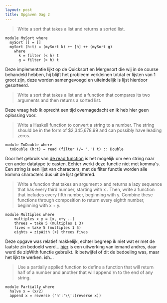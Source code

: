```yaml
---
layout: post
title: Opgaven Dag 2
---
```


> Write a sort that takes a list and returns a sorted list.

```
module MySort where
  mySort [] = []
  mySort (h:t) = (mySort k) ++ [h] ++ (mySort g)
    where
      k = filter (< h) t
      g = filter (> h) t
```

Deze implementatie lijkt op de Quicksort en Mergesort die wij in de course behandeld hebben, hij blijft het probleem verkleinen totdat er lijsten van 1 groot zijn, deze worden samengevoegd en uiteindelijk is lijst hierdoor gesorteerd. 

> Write a sort that takes a list and a function that compares its two arguments and then returns a sorted list.  

Deze vraag heb ik oprecht een tijd overnagedacht en ik heb hier geen oplossing voor. 

>  Write a Haskell function to convert a string to a number. The string should be in the form of $2,345,678.99 and can possibly have leading zeros.

```
module ToDouble where
  toDouble (h:t) = read (filter (/= ',') t) :: Double
```
Door het gebruik van [de read function](http://zvon.org/other/haskell/Outputprelude/read_f.html) is het mogelijk om een string naar een ander datatype te casten. Echter werkt deze functie niet met komma's. Een string is een lijst van characters, met de filter functie worden alle komma characters dus uit de lijst gefiltered.

> Write a function that takes an argument x and returns a lazy sequence that has every third number, starting with x . Then, write a function that includes every fifth number, beginning with y. Combine these functions through composition to return every eighth number, beginning with x + y.

```
module Multiples where
    multiples x y = [x, x+y ..]
    threes = take 5 (multiples 1 3)
    fives = take 5 (multiples 1 5)
    eights = zipWith (+) threes fives
```
Deze opgave was relatief makkelijk, echter begreep ik niet wat er met de laatste zin bedoeld werd... [hier](https://github.com/kikito/7-languages-in-7-weeks/blob/master/7-haskell/day-2/lazy.hs) is een uitwerking van iemand andres, daar werd de zipWith functie gebruikt. Ik betwijfel of dit de bedoeling was, maar het lijkt te werken. ish...

> Use a partially applied function to define a function that will return half of a number and another that will append \n to the end of any string.


```
module Partially where
  halve x = (x/2) 
  append x = reverse ('n':'\\':(reverse x))
```
